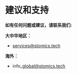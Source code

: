 # 建议和支持

**如有任何问题或建议，请联系我们:**

**大中华地区：**

* services@stomics.tech

**海外：**

* info\_global@stomics.tech
